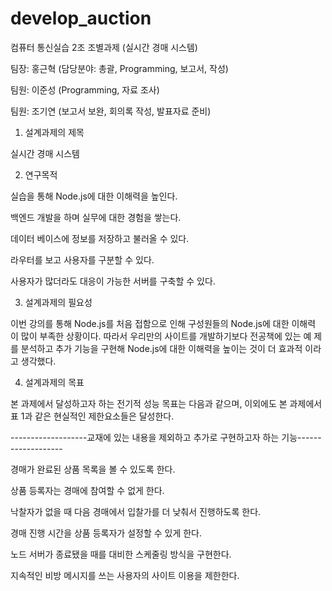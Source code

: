 # develop_auction

컴퓨터 통신실습 2조 조별과제 (실시간 경매 시스템)

팀장: 홍근혁 (담당분야: 총괄, Programming, 보고서, 작성)

팀원: 이준성 (Programming, 자료 조사)

팀원: 조기연 (보고서 보완, 회의록 작성, 발표자료 준비)

1. 설계과제의 제목

실시간 경매 시스템 

2. 연구목적

실습을 통해 Node.js에 대한 이해력을 높인다.

백엔드 개발을 하며 실무에 대한 경험을 쌓는다.

데이터 베이스에 정보를 저장하고 불러올 수 있다.

라우터를 보고 사용자를 구분할 수 있다.

사용자가 많더라도 대응이 가능한 서버를 구축할 수 있다.

3. 설계과제의 필요성 

이번 강의를 통해 Node.js를 처음 접함으로 인해 구성원들의 Node.js에 대한 이해력
이 많이 부족한 상황이다. 따라서 우리만의 사이트를 개발하기보다 전공책에 있는 예
제를 분석하고 추가 기능을 구현해 Node.js에 대한 이해력을 높이는 것이 더 효과적
이라고 생각했다.

4. 설계과제의 목표

본 과제에서 달성하고자 하는 전기적 성능 목표는 다음과 같으며, 이외에도 본 과제에서 표 1과 같은 현실적인 제한요소들은 달성한다.

-------------------교재에 있는 내용을 제외하고 추가로 구현하고자 하는 기능-------------------

경매가 완료된 상품 목록을 볼 수 있도록 한다.

상품 등록자는 경매에 참여할 수 없게 한다.

낙찰자가 없을 때 다음 경매에서 입찰가를 더 낮춰서 진행하도록 한다.

경매 진행 시간을 상품 등록자가 설정할 수 있게 한다.

노드 서버가 종료됐을 때를 대비한 스케줄링 방식을 구현한다.

지속적인 비방 메시지를 쓰는 사용자의 사이트 이용을 제한한다.
